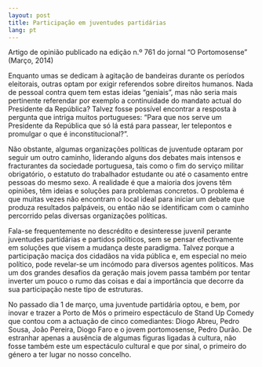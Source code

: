```yaml
---
layout: post
title: Participação em juventudes partidárias
lang: pt
---
```


<div class="message">
  Artigo de opinião publicado na edição n.º 761 do jornal “O Portomosense” (Março, 2014)
</div>

Enquanto umas se dedicam à agitação de bandeiras durante os períodos eleitorais, outras optam por exigir referendos sobre direitos humanos. Nada de pessoal contra quem tem estas ideias “geniais”, mas não seria mais pertinente referendar por exemplo a continuidade do mandato actual do Presidente da República? Talvez fosse possível encontrar a resposta à pergunta que intriga muitos portugueses: “Para que nos serve um Presidente da República que só lá está para passear, ler telepontos e promulgar o que é inconstitucional?”.

Não obstante, algumas organizações políticas de juventude optaram por seguir um outro caminho, liderando alguns dos debates mais intensos e fracturantes da sociedade portuguesa, tais como o fim do serviço militar obrigatório, o estatuto do trabalhador estudante ou até o casamento entre pessoas do mesmo sexo. A realidade é que a maioria dos jovens têm opiniões, têm ideias e soluções para problemas concretos. O problema é que muitas vezes não encontram o local ideal para iniciar um debate que produza resultados palpáveis, ou então não se identificam com o caminho percorrido pelas diversas organizações políticas.

Fala-se frequentemente no descrédito e desinteresse juvenil perante juventudes partidárias e partidos políticos, sem se pensar efectivamente em soluções que visem a mudança deste paradigma. Talvez porque a participação maciça dos cidadãos na vida pública e, em especial no meio político, pode revelar-se um incómodo para diversos agentes políticos. Mas um dos grandes desafios da geração mais jovem passa também por tentar inverter um pouco o rumo das coisas e daí a importância que decorre da sua participação neste tipo de estruturas.

No passado dia 1 de março, uma juventude partidária optou, e bem, por inovar e trazer a Porto de Mós o primeiro espectáculo de Stand Up Comedy que contou com a actuação de cinco comediantes: Diogo Abreu, Pedro Sousa, João Pereira, Diogo Faro e o jovem portomosense, Pedro Durão. De estranhar apenas a ausência de algumas figuras ligadas à cultura, não fosse também este um espectáculo cultural e que por sinal, o primeiro do género a ter lugar no nosso concelho.
